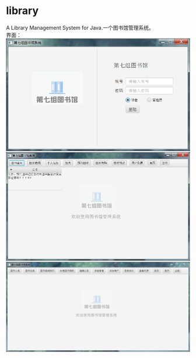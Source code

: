 # library
A Library Management System for Java.一个图书馆管理系统。
<br/>界面：<br/>
<img src="https://github.com/czj2369/library/blob/master/login.png"></img>
<img src="https://github.com/czj2369/library/blob/master/userUI.png"></img>
<img src="https://github.com/czj2369/library/blob/master/messageUI.png"></img>
